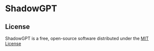# ShadowGPT

## License

ShadowGPT is a free, open-source software distributed under the [MIT License](LICENSE.txt)
